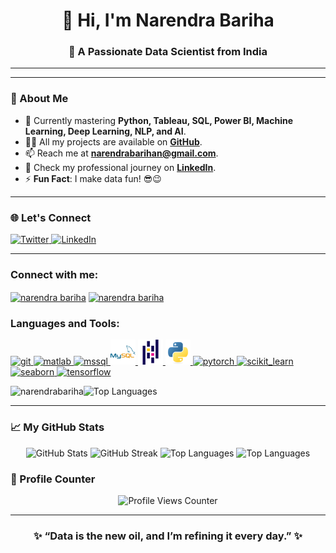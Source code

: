 <h1 align="center">👋 Hi, I'm Narendra Bariha</h1>
<h3 align="center">🚀 A Passionate Data Scientist from India</h3>

---


---

### 🌟 About Me
- 🌱 Currently mastering **Python, Tableau, SQL, Power BI, Machine Learning, Deep Learning, NLP, and AI**.
- 👨‍💻 All my projects are available on [**GitHub**](https://github.com/narendrabariha).
- 📫 Reach me at **narendrabarihan@gmail.com**.
- 📄 Check my professional journey on [**LinkedIn**](https://www.linkedin.com/in/narendra-bariha/).
- ⚡ **Fun Fact**: I make data fun! 😎😉  

---

### 🌐 Let's Connect  
<p align="left">
  <a href="https://twitter.com/narendra_bariha" target="_blank">
    <img src="https://img.shields.io/twitter/follow/narendra_bariha?logo=twitter&style=for-the-badge" alt="Twitter" />
  </a>
  <a href="https://www.linkedin.com/in/narendra-bariha/" target="_blank">
    <img src="https://img.shields.io/badge/-LinkedIn-blue?style=for-the-badge&logo=linkedin" alt="LinkedIn" />
  </a>
</p>

---

<h3 align="left">Connect with me:</h3>
<p align="left">
<a href="https://twitter.com/narendra bariha" target="blank"><img align="center" src="https://raw.githubusercontent.com/rahuldkjain/github-profile-readme-generator/master/src/images/icons/Social/twitter.svg" alt="narendra bariha" height="30" width="40" /></a>
<a href="https://www.linkedin.com/in/narendra-bariha/" target="blank"><img align="center" src="https://raw.githubusercontent.com/rahuldkjain/github-profile-readme-generator/master/src/images/icons/Social/linked-in-alt.svg" alt="narendra bariha" height="30" width="40" /></a>
</p>

<h3 align="left">Languages and Tools:</h3>
<p align="left"> <a href="https://git-scm.com/" target="_blank" rel="noreferrer"> <img src="https://www.vectorlogo.zone/logos/git-scm/git-scm-icon.svg" alt="git" width="40" height="40"/> </a> <a href="https://www.mathworks.com/" target="_blank" rel="noreferrer"> <img src="https://upload.wikimedia.org/wikipedia/commons/2/21/Matlab_Logo.png" alt="matlab" width="40" height="40"/> </a> <a href="https://www.microsoft.com/en-us/sql-server" target="_blank" rel="noreferrer"> <img src="https://www.svgrepo.com/show/303229/microsoft-sql-server-logo.svg" alt="mssql" width="40" height="40"/> </a> <a href="https://www.mysql.com/" target="_blank" rel="noreferrer"> <img src="https://raw.githubusercontent.com/devicons/devicon/master/icons/mysql/mysql-original-wordmark.svg" alt="mysql" width="40" height="40"/> </a> <a href="https://pandas.pydata.org/" target="_blank" rel="noreferrer"> <img src="https://raw.githubusercontent.com/devicons/devicon/2ae2a900d2f041da66e950e4d48052658d850630/icons/pandas/pandas-original.svg" alt="pandas" width="40" height="40"/> </a> <a href="https://www.python.org" target="_blank" rel="noreferrer"> <img src="https://raw.githubusercontent.com/devicons/devicon/master/icons/python/python-original.svg" alt="python" width="40" height="40"/> </a> <a href="https://pytorch.org/" target="_blank" rel="noreferrer"> <img src="https://www.vectorlogo.zone/logos/pytorch/pytorch-icon.svg" alt="pytorch" width="40" height="40"/> </a> <a href="https://scikit-learn.org/" target="_blank" rel="noreferrer"> <img src="https://upload.wikimedia.org/wikipedia/commons/0/05/Scikit_learn_logo_small.svg" alt="scikit_learn" width="40" height="40"/> </a> <a href="https://seaborn.pydata.org/" target="_blank" rel="noreferrer"> <img src="https://seaborn.pydata.org/_images/logo-mark-lightbg.svg" alt="seaborn" width="40" height="40"/> </a> <a href="https://www.tensorflow.org" target="_blank" rel="noreferrer"> <img src="https://www.vectorlogo.zone/logos/tensorflow/tensorflow-icon.svg" alt="tensorflow" width="40" height="40"/> </a> </p>

<p><img align="left" src="https://github-readme-stats.vercel.app/api/top-langs?username=narendrabariha&show_icons=true&locale=en&layout=compact" alt="narendrabariha" /></p>
 <img src="https://github-readme-stats.vercel.app/api/top-langs/?username=narendrabariha&theme=radical" alt="Top Languages"/>

</div>

---
### 📈 My GitHub Stats
<div align="center">
  <img src="https://github-readme-stats.vercel.app/api?username=narendrabariha&show_icons=true&theme=radical" alt="GitHub Stats"/>
  <img src="https://github-readme-streak-stats.herokuapp.com/?user=narendrabariha&theme=radical" alt="GitHub Streak"/>
  <img src="https://github-readme-stats.vercel.app/api/top-langs/?username=narendrabariha&layout=compact&theme=radical" alt="Top Languages"/>
 <img src="https://github-readme-stats.vercel.app/api/top-langs/?username=narendrabariha&theme=radical" alt="Top Languages"/>

</div>

### 🎉 Profile Counter
<p align="center">
  <img src="https://profile-counter.glitch.me/{narendrabariha}/count.svg" alt="Profile Views Counter" />
</p>

---

<div align="center">
  <h3>✨ “Data is the new oil, and I’m refining it every day.” ✨</h3>
</div>
